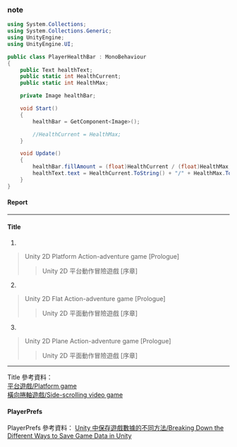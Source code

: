 ### note
```C#
using System.Collections;
using System.Collections.Generic;
using UnityEngine;
using UnityEngine.UI;

public class PlayerHealthBar : MonoBehaviour
{
    public Text healthText;
    public static int HealthCurrent;
    public static int HealthMax;

    private Image healthBar;

    void Start()
    {
        healthBar = GetComponent<Image>();

        //HealthCurrent = HealthMax;
    }

    void Update()
    {
        healthBar.fillAmount = (float)HealthCurrent / (float)HealthMax;
        healthText.text = HealthCurrent.ToString() + "/" + HealthMax.ToString();
    }
}
```

#### Report
------------------------------------------------------------------
#### Title
1.
> Unity 2D Platform Action-adventure game [Prologue] <br>
>> Unity 2D 平台動作冒險遊戲 [序章] <br>
2.
> Unity 2D Flat Action-adventure game [Prologue] <br>
>> Unity 2D 平面動作冒險遊戲 [序章] <br>
3.
> Unity 2D Plane Action-adventure game [Prologue] <br>
>> Unity 2D 平面動作冒險遊戲 [序章] <br>
------------------------------------------------------------------
Title 參考資料： <br>
[平台遊戲/Platform game](https://zh.wikipedia.org/wiki/%E5%B9%B3%E5%8F%B0%E6%B8%B8%E6%88%8F) <br>
[橫向捲軸遊戲/Side-scrolling video game](https://zh.wikipedia.org/wiki/%E6%A9%AB%E5%90%91%E6%8D%B2%E8%BB%B8%E9%81%8A%E6%88%B2)


#### PlayerPrefs
PlayerPrefs 參考資料：
[Unity 中保存遊戲數據的不同方法/Breaking Down the Different Ways to Save Game Data in Unity](https://www.gamedesigning.org/learn/unity-save-game/#Fundamental-Unity-Save-Game-Concepts)
